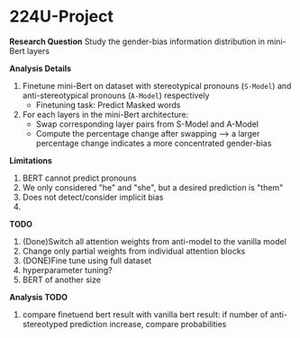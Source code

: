 # 224U-Project

**Research Question**
Study the gender-bias information distribution in mini-Bert layers

**Analysis Details**
1. Finetune mini-Bert on dataset with stereotypical pronouns (`S-Model`) and anti-stereotypical pronouns (`A-Model`) respectively
    - Finetuning task: Predict Masked words
2. For each layers in the mini-Bert architecture:
    - Swap corresponding layer pairs from S-Model and A-Model 
    - Compute the percentage change after swapping --> a larger percentage change indicates a more concentrated gender-bias 

**Limitations**
1. BERT cannot predict pronouns 
2. We only considered "he" and "she", but a desired prediction is "them" 
3. Does not detect/consider implicit bias
4. 
**TODO**
1. (Done)Switch all attention weights from anti-model to the vanilla model
2. Change only partial weights from individual attention blocks
3. (DONE)Fine tune using full dataset
4. hyperparameter tuning?
5. BERT of another size

**Analysis TODO**
1. compare finetuend bert result with vanilla bert result: if number of anti-stereotyped prediction increase, compare probabilities
